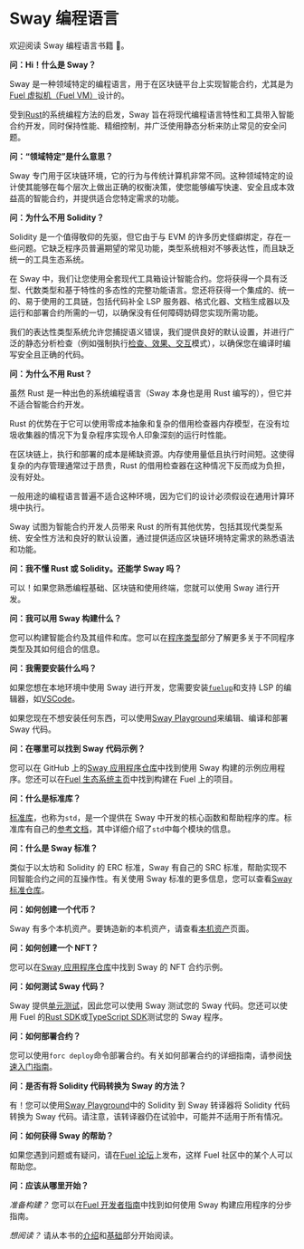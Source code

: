 # Sway 编程语言

欢迎阅读 Sway 编程语言书籍 🌴。

**问：Hi！什么是 Sway？**

Sway 是一种领域特定的编程语言，用于在区块链平台上实现智能合约，尤其是为[Fuel 虚拟机（Fuel VM）](https://docs.fuel.network/docs/specs/fuel-vm/)设计的。

受到[Rust](https://doc.rust-lang.org/book/)的系统编程方法的启发，Sway 旨在将现代编程语言特性和工具带入智能合约开发，同时保持性能、精细控制，并广泛使用静态分析来防止常见的安全问题。

**问：“领域特定”是什么意思？**

Sway 专门用于区块链环境，它的行为与传统计算机非常不同。这种领域特定的设计使其能够在每个层次上做出正确的权衡决策，使您能够编写快速、安全且成本效益高的智能合约，并提供适合您特定需求的功能。

**问：为什么不用 Solidity？**

Solidity 是一个值得敬仰的先驱，但它由于与 EVM 的许多历史怪癖绑定，存在一些问题。它缺乏程序员普遍期望的常见功能，类型系统相对不够表达性，而且缺乏统一的工具生态系统。

在 Sway 中，我们让您使用全套现代工具箱设计智能合约。您将获得一个具有泛型、代数类型和基于特性的多态性的完整功能语言。您还将获得一个集成的、统一的、易于使用的工具链，包括代码补全 LSP 服务器、格式化器、文档生成器以及运行和部署合约所需的一切，以确保没有任何障碍妨碍您实现所需功能。

我们的表达性类型系统允许您捕捉语义错误，我们提供良好的默认设置，并进行广泛的静态分析检查（例如强制执行[检查、效果、交互](./blockchain-development/calling_contracts.md#cei-pattern-violation-static-analysis)模式），以确保您在编译时编写安全且正确的代码。

**问：为什么不用 Rust？**

虽然 Rust 是一种出色的系统编程语言（Sway 本身也是用 Rust 编写的），但它并不适合智能合约开发。

Rust 的优势在于它可以使用零成本抽象和复杂的借用检查器内存模型，在没有垃圾收集器的情况下为复杂程序实现令人印象深刻的运行时性能。

在区块链上，执行和部署的成本是稀缺资源。内存使用量低且执行时间短。这使得复杂的内存管理通常过于昂贵，Rust 的借用检查器在这种情况下反而成为负担，没有好处。

一般用途的编程语言普遍不适合这种环境，因为它们的设计必须假设在通用计算环境中执行。

Sway 试图为智能合约开发人员带来 Rust 的所有其他优势，包括其现代类型系统、安全性方法和良好的默认设置，通过提供适应区块链环境特定需求的熟悉语法和功能。

**问：我不懂 Rust 或 Solidity。还能学 Sway 吗？**

可以！如果您熟悉编程基础、区块链和使用终端，您就可以使用 Sway 进行开发。

**问：我可以用 Sway 构建什么？**

您可以构建智能合约及其组件和库。您可以在[程序类型](./sway-program-types/index.md)部分了解更多关于不同程序类型及其如何组合的信息。

**问：我需要安装什么吗？**

如果您想在本地环境中使用 Sway 进行开发，您需要安装[`fuelup`](https://docs.fuel.network/guides/installation/)和支持 LSP 的编辑器，如[VSCode](https://code.visualstudio.com/)。

如果您现在不想安装任何东西，可以使用[Sway Playground](https://www.sway-playground.org/)来编辑、编译和部署 Sway 代码。

**问：在哪里可以找到 Sway 代码示例？**

您可以在 GitHub 上的[Sway 应用程序仓库](https://github.com/FuelLabs/sway-applications)中找到使用 Sway 构建的示例应用程序。您还可以在[Fuel 生态系统主页](https://app.fuel.network/ecosystem)中找到构建在 Fuel 上的项目。

**问：什么是标准库？**

[标准库](./introduction/standard_library.md)，也称为`std`，是一个提供在 Sway 中开发的核心函数和帮助程序的库。标准库有自己的[参考文档](https://fuellabs.github.io/sway/master/std/)，其中详细介绍了`std`中每个模块的信息。

**问：什么是 Sway 标准？**

类似于以太坊和 Solidity 的 ERC 标准，Sway 有自己的 SRC 标准，帮助实现不同智能合约之间的互操作性。有关使用 Sway 标准的更多信息，您可以查看[Sway 标准仓库](https://github.com/FuelLabs/sway-standards)。

**问：如何创建一个代币？**

Sway 有多个本机资产。要铸造新的本机资产，请查看[本机资产](./blockchain-development/native_assets.md)页面。

**问：如何创建一个 NFT？**

您可以在[Sway 应用程序仓库](https://github.com/FuelLabs/sway-applications/tree/master/NFT)中找到 Sway 的 NFT 合约示例。

**问：如何测试 Sway 代码？**

Sway 提供[单元测试](./testing/unit-testing.md)，因此您可以使用 Sway 测试您的 Sway 代码。您还可以使用 Fuel 的[Rust SDK](https://docs.fuel.network/docs/fuels-rs/testing/)或[TypeScript SDK](https://docs.fuel.network/docs/fuels-ts/testing/)测试您的 Sway 程序。

**问：如何部署合约？**

您可以使用`forc deploy`命令部署合约。有关如何部署合约的详细指南，请参阅[快速入门指南](https://docs.fuel.network/docs/intro/quickstart-contract/)。

**问：是否有将 Solidity 代码转换为 Sway 的方法？**

有！您可以使用[Sway Playground](https://www.sway-playground.org/)中的 Solidity 到 Sway 转译器将 Solidity 代码转换为 Sway 代码。请注意，该转译器仍在试验中，可能并不适用于所有情况。

**问：如何获得 Sway 的帮助？**

如果您遇到问题或有疑问，请在[Fuel 论坛](https://forum.fuel.network/)上发布，这样 Fuel 社区中的某个人可以帮助您。

**问：应该从哪里开始？**

_准备构建？_ 您可以在[Fuel 开发者指南](https://docs.fuel.network/guides/)中找到如何使用 Sway 构建应用程序的分步指南。

_想阅读？_ 请从本书的[介绍](./introduction/index.md)和[基础](./basics/index.md)部分开始阅读。
